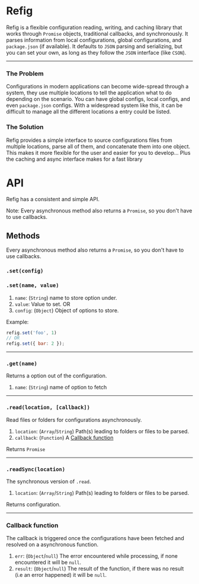 Refig
=====
Refig is a flexible configuration reading, writing, and caching library that works through `Promise` objects, traditional callbacks, and synchronously.  It parses information from local configurations, global configurations, and `package.json` (if available).  It defaults to `JSON` parsing and serializing, but you can set your own, as long as they follow the `JSON` interface (like `CSON`).

---

### The Problem
Configurations in modern applications can become wide-spread through a system, they use multiple locations to tell the application what to do depending on the scenario.  You can have global configs, local configs, and even `package.json` configs.  With a widespread system like this, it can be difficult to manage all the different locations a entry could be listed.

### The Solution
Refig provides a simple interface to source configurations files from multiple locations, parse all of them, and concatenate them into one object.  This makes it more flexible for the user and easier for you to develop...  Plus the caching and async interface makes for a fast library

# API
Refig has a consistent and simple API.

Note: Every asynchronous method also returns a `Promise`, so you don't have to use callbacks.

## Methods
Every asynchronous method also returns a `Promise`, so you don't have to use callbacks.

### `.set(config)`
### `.set(name, value)`
  1. `name`: (`String`) name to store option under.
  2. `value`: Value to set.
OR
  1. `config`: (`Object`) Object of options to store.

Example:
```javascript
refig.set('foo', 1)
// OR
refig.set({ bar: 2 });
```

---

### `.get(name)`
Returns a option out of the configuration.
  1. `name`: (`String`) name of option to fetch

---

### `.read(location, [callback])`
Read files or folders for configurations asynchronously.
  1. `location`: (`Array`/`String`) Path(s) leading to folders or files to be parsed.
  2. `callback`: (`Function`) A [Callback function](#callback-function)

Returns `Promise`

---

### `.readSync(location)`
The synchronous version of `.read`.
  1. `location`: (`Array`/`String`) Path(s) leading to folders or files to be parsed.

Returns configuration.

---

### Callback function
The callback is triggered once the configurations have been fetched and resolved on a asynchronous function.
  1. `err`: (`Object`/`null`) The error encountered while processing, if none encountered it will be `null`.
  2. `result`: (`Object`/`null`) The result of the function, if there was no result (i.e an error happened) it will be `null`.  
